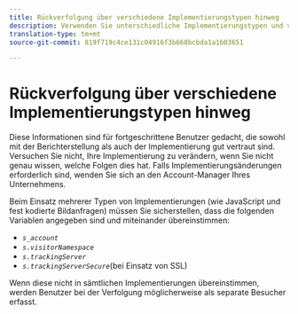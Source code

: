 ```yaml
---
title: Rückverfolgung über verschiedene Implementierungstypen hinweg
description: Verwenden Sie unterschiedliche Implementierungstypen und verfolgen Sie Besucher nahtlos zwischen ihnen.
translation-type: tm+mt
source-git-commit: 819f719c4ce131c04916f3b668bcbda1a1b03651

---
```



# Rückverfolgung über verschiedene Implementierungstypen hinweg

Diese Informationen sind für fortgeschrittene Benutzer gedacht, die sowohl mit der Berichterstellung als auch der Implementierung gut vertraut sind. Versuchen Sie nicht, Ihre Implementierung zu verändern, wenn Sie nicht genau wissen, welche Folgen dies hat. Falls Implementierungsänderungen erforderlich sind, wenden Sie sich an den Account-Manager Ihres Unternehmens.

Beim Einsatz mehrerer Typen von Implementierungen (wie JavaScript und fest kodierte Bildanfragen) müssen Sie sicherstellen, dass die folgenden Variablen angegeben sind und miteinander übereinstimmen:

* *`s_account`*
* *`s.visitorNamespace`*
* *`s.trackingServer`*
* *`s.trackingServerSecure`*(bei Einsatz von SSL)

Wenn diese nicht in sämtlichen Implementierungen übereinstimmen, werden Benutzer bei der Verfolgung möglicherweise als separate Besucher erfasst.

